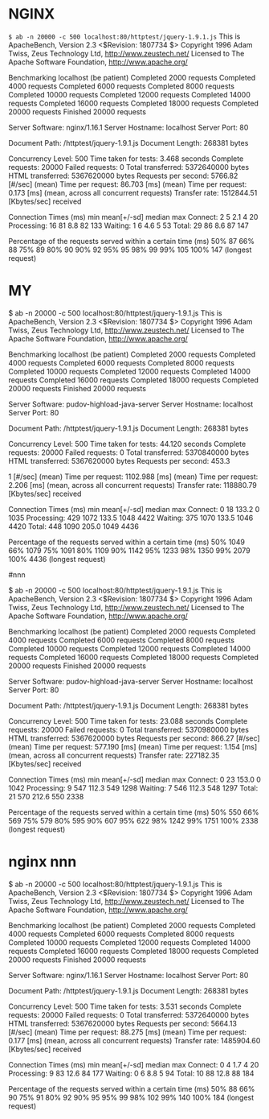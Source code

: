 # NGINX

`$ ab -n 20000 -c 500 localhost:80/httptest/jquery-1.9.1.js`
This is ApacheBench, Version 2.3 <$Revision: 1807734 $>
Copyright 1996 Adam Twiss, Zeus Technology Ltd, http://www.zeustech.net/
Licensed to The Apache Software Foundation, http://www.apache.org/

Benchmarking localhost (be patient)
Completed 2000 requests
Completed 4000 requests
Completed 6000 requests
Completed 8000 requests
Completed 10000 requests
Completed 12000 requests
Completed 14000 requests
Completed 16000 requests
Completed 18000 requests
Completed 20000 requests
Finished 20000 requests


Server Software:        nginx/1.16.1
Server Hostname:        localhost
Server Port:            80

Document Path:          /httptest/jquery-1.9.1.js
Document Length:        268381 bytes

Concurrency Level:      500
Time taken for tests:   3.468 seconds
Complete requests:      20000
Failed requests:        0
Total transferred:      5372640000 bytes
HTML transferred:       5367620000 bytes
Requests per second:    5766.82 [#/sec] (mean)
Time per request:       86.703 [ms] (mean)
Time per request:       0.173 [ms] (mean, across all concurrent requests)
Transfer rate:          1512844.51 [Kbytes/sec] received

Connection Times (ms)
              min  mean[+/-sd] median   max
Connect:        2    5   2.1      4      20
Processing:    16   81   8.8     82     133
Waiting:        1    6   4.6      5      53
Total:         29   86   8.6     87     147

Percentage of the requests served within a certain time (ms)
  50%     87
  66%     88
  75%     89
  80%     90
  90%     92
  95%     95
  98%     99
  99%    105
 100%    147 (longest request)
 
# MY

$ ab -n 20000 -c 500 localhost:80/httptest/jquery-1.9.1.js
This is ApacheBench, Version 2.3 <$Revision: 1807734 $>
Copyright 1996 Adam Twiss, Zeus Technology Ltd, http://www.zeustech.net/
Licensed to The Apache Software Foundation, http://www.apache.org/

Benchmarking localhost (be patient)
Completed 2000 requests
Completed 4000 requests
Completed 6000 requests
Completed 8000 requests
Completed 10000 requests
Completed 12000 requests
Completed 14000 requests
Completed 16000 requests
Completed 18000 requests
Completed 20000 requests
Finished 20000 requests


Server Software:        pudov-highload-java-server
Server Hostname:        localhost
Server Port:            80

Document Path:          /httptest/jquery-1.9.1.js
Document Length:        268381 bytes

Concurrency Level:      500
Time taken for tests:   44.120 seconds
Complete requests:      20000
Failed requests:        0
Total transferred:      5370840000 bytes
HTML transferred:       5367620000 bytes
Requests per second:    453.3

 1 [#/sec] (mean)
Time per request:       1102.988 [ms] (mean)
Time per request:       2.206 [ms] (mean, across all concurrent requests)
Transfer rate:          118880.79 [Kbytes/sec] received

Connection Times (ms)
              min  mean[+/-sd] median   max
Connect:        0   18 133.2      0    1035
Processing:   429 1072 133.5   1048    4422
Waiting:      375 1070 133.5   1046    4420
Total:        448 1090 205.0   1049    4436

Percentage of the requests served within a certain time (ms)
  50%   1049
  66%   1079
  75%   1091
  80%   1109
  90%   1142
  95%   1233
  98%   1350
  99%   2079
 100%   4436 (longest request)

 
#nnn

$ ab -n 20000 -c 500 localhost:80/httptest/jquery-1.9.1.js
This is ApacheBench, Version 2.3 <$Revision: 1807734 $>
Copyright 1996 Adam Twiss, Zeus Technology Ltd, http://www.zeustech.net/
Licensed to The Apache Software Foundation, http://www.apache.org/

Benchmarking localhost (be patient)
Completed 2000 requests
Completed 4000 requests
Completed 6000 requests
Completed 8000 requests
Completed 10000 requests
Completed 12000 requests
Completed 14000 requests
Completed 16000 requests
Completed 18000 requests
Completed 20000 requests
Finished 20000 requests


Server Software:        pudov-highload-java-server
Server Hostname:        localhost
Server Port:            80

Document Path:          /httptest/jquery-1.9.1.js
Document Length:        268381 bytes

Concurrency Level:      500
Time taken for tests:   23.088 seconds
Complete requests:      20000
Failed requests:        0
Total transferred:      5370980000 bytes
HTML transferred:       5367620000 bytes
Requests per second:    866.27 [#/sec] (mean)
Time per request:       577.190 [ms] (mean)
Time per request:       1.154 [ms] (mean, across all concurrent requests)
Transfer rate:          227182.35 [Kbytes/sec] received

Connection Times (ms)
              min  mean[+/-sd] median   max
Connect:        0   23 153.0      0    1042
Processing:     9  547 112.3    549    1298
Waiting:        7  546 112.3    548    1297
Total:         21  570 212.6    550    2338

Percentage of the requests served within a certain time (ms)
  50%    550
  66%    569
  75%    579
  80%    595
  90%    607
  95%    622
  98%   1242
  99%   1751
 100%   2338 (longest request)

# nginx nnn
$ ab -n 20000 -c 500 localhost:80/httptest/jquery-1.9.1.js
This is ApacheBench, Version 2.3 <$Revision: 1807734 $>
Copyright 1996 Adam Twiss, Zeus Technology Ltd, http://www.zeustech.net/
Licensed to The Apache Software Foundation, http://www.apache.org/

Benchmarking localhost (be patient)
Completed 2000 requests
Completed 4000 requests
Completed 6000 requests
Completed 8000 requests
Completed 10000 requests
Completed 12000 requests
Completed 14000 requests
Completed 16000 requests
Completed 18000 requests
Completed 20000 requests
Finished 20000 requests


Server Software:        nginx/1.16.1
Server Hostname:        localhost
Server Port:            80

Document Path:          /httptest/jquery-1.9.1.js
Document Length:        268381 bytes

Concurrency Level:      500
Time taken for tests:   3.531 seconds
Complete requests:      20000
Failed requests:        0
Total transferred:      5372640000 bytes
HTML transferred:       5367620000 bytes
Requests per second:    5664.13 [#/sec] (mean)
Time per request:       88.275 [ms] (mean)
Time per request:       0.177 [ms] (mean, across all concurrent requests)
Transfer rate:          1485904.60 [Kbytes/sec] received

Connection Times (ms)
              min  mean[+/-sd] median   max
Connect:        0    4   1.7      4      20
Processing:     9   83  12.6     84     177
Waiting:        0    6   8.8      5      94
Total:         10   88  12.8     88     184

Percentage of the requests served within a certain time (ms)
  50%     88
  66%     90
  75%     91
  80%     92
  90%     95
  95%     99
  98%    102
  99%    140
 100%    184 (longest request)
